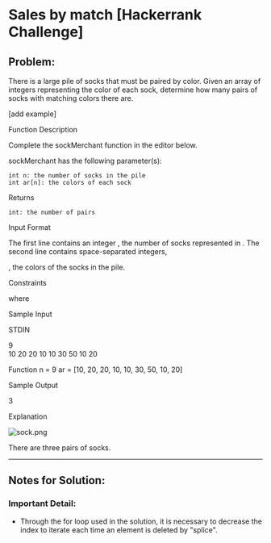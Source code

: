 # Sales by match [Hackerrank Challenge]

## Problem:

There is a large pile of socks that must be paired by color. Given an array of integers representing the color of each sock, determine how many pairs of socks with matching colors there are.

[add example]

Function Description

Complete the sockMerchant function in the editor below.

sockMerchant has the following parameter(s):

    int n: the number of socks in the pile
    int ar[n]: the colors of each sock

Returns

    int: the number of pairs

Input Format

The first line contains an integer
, the number of socks represented in .
The second line contains space-separated integers,

, the colors of the socks in the pile.

Constraints

where

Sample Input

STDIN                       

9                           
10 20 20 10 10 30 50 10 20  

Function
n = 9
ar = [10, 20, 20, 10, 10, 30, 50, 10, 20]

Sample Output

3

Explanation

![sock.png](https://s3.amazonaws.com/hr-challenge-images/25168/1474122392-c7b9097430-sock.png)

There are three pairs of socks.

---------

## Notes for Solution:

### Important Detail: 
- Through the for loop used in the solution, it is necessary to decrease the index to iterate each time an element is deleted by "splice".
